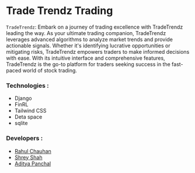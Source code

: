 # Trade Trendz Trading

`TradeTrendz`: Embark on a journey of trading excellence with TradeTrendz leading the way. As your ultimate trading companion, TradeTrendz leverages advanced algorithms to analyze market trends and provide actionable signals. Whether it's identifying lucrative opportunities or mitigating risks, TradeTrendz empowers traders to make informed decisions with ease. With its intuitive interface and comprehensive features, TradeTrendz is the go-to platform for traders seeking success in the fast-paced world of stock trading.

### Technologies :

- Django
- FinRL
- Tailwind CSS
- Deta space
- sqlite

### Developers :

- [Rahul Chauhan](https://github.com/Rjchauhan18)
- [Shrey Shah](https://github.com/Shrey0610)
- [Aditya Panchal](https://github.com/Aditya0323)
